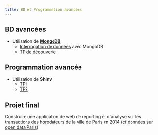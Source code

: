 ```yaml
---
title: BD et Programmation avancées
---
```


## BD avancées

- Utilisation de [**MongoDB**](https://www.mongodb.org/)
	- [Interrogation de données](slides/interrogation-mongo) avec MongoDB
	- [TP de découverte](bd-prog-avancees-bd-tp1)

## Programmation avancée

- Utilisation de [**Shiny**](http://shiny.rstudio.com/)
	- [TP1](bd-prog-avancees-prog-tp1)
	- [TP2](bd-prog-avancees-prog-tp2)

## Projet final

Construire une application de web de reporting et d'analyse sur les transactions des horodateurs de la ville de Paris en 2014 (cf données sur [open data Paris](http://opendata.paris.fr/explore/))